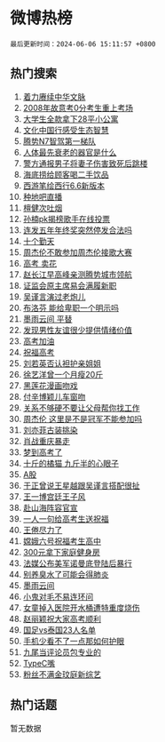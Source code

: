 # 微博热榜

`最后更新时间：2024-06-06 15:11:57 +0800`

## 热门搜索

1. [着力赓续中华文脉](https://m.weibo.cn/search?containerid=100103type%3D1%26t%3D10%26q%3D%23%E7%9D%80%E5%8A%9B%E8%B5%93%E7%BB%AD%E4%B8%AD%E5%8D%8E%E6%96%87%E8%84%89%23&stream_entry_id=51&isnewpage=1&extparam=seat%3D1%26stream_entry_id%3D51%26c_type%3D51%26pos%3D0%26cate%3D10103%26dgr%3D0%26q%3D%2523%25E7%259D%2580%25E5%258A%259B%25E8%25B5%2593%25E7%25BB%25AD%25E4%25B8%25AD%25E5%258D%258E%25E6%2596%2587%25E8%2584%2589%2523%26filter_type%3Drealtimehot%26display_time%3D1717657916%26pre_seqid%3D171765791636992280981)
1. [2008年故意考0分考生重上考场](https://m.weibo.cn/search?containerid=100103type%3D1%26t%3D10%26q%3D%232008%E5%B9%B4%E6%95%85%E6%84%8F%E8%80%830%E5%88%86%E8%80%83%E7%94%9F%E9%87%8D%E4%B8%8A%E8%80%83%E5%9C%BA%23&stream_entry_id=31&isnewpage=1&extparam=seat%3D1%26c_type%3D31%26pos%3D0%26cate%3D5001%26lcate%3D5001%26stream_entry_id%3D31%26band_rank%3D1%26flag%3D2%26q%3D%25232008%25E5%25B9%25B4%25E6%2595%2585%25E6%2584%258F%25E8%2580%25830%25E5%2588%2586%25E8%2580%2583%25E7%2594%259F%25E9%2587%258D%25E4%25B8%258A%25E8%2580%2583%25E5%259C%25BA%2523%26dgr%3D0%26realpos%3D1%26filter_type%3Drealtimehot%26display_time%3D1717657916%26pre_seqid%3D171765791636992280981)
1. [大学生全款拿下28平小公寓](https://m.weibo.cn/search?containerid=100103type%3D1%26t%3D10%26q%3D%23%E5%A4%A7%E5%AD%A6%E7%94%9F%E5%85%A8%E6%AC%BE%E6%8B%BF%E4%B8%8B28%E5%B9%B3%E5%B0%8F%E5%85%AC%E5%AF%93%23&stream_entry_id=31&isnewpage=1&extparam=seat%3D1%26c_type%3D31%26pos%3D1%26cate%3D5001%26lcate%3D5001%26stream_entry_id%3D31%26band_rank%3D2%26flag%3D2%26q%3D%2523%25E5%25A4%25A7%25E5%25AD%25A6%25E7%2594%259F%25E5%2585%25A8%25E6%25AC%25BE%25E6%258B%25BF%25E4%25B8%258B28%25E5%25B9%25B3%25E5%25B0%258F%25E5%2585%25AC%25E5%25AF%2593%2523%26dgr%3D0%26realpos%3D2%26filter_type%3Drealtimehot%26display_time%3D1717657916%26pre_seqid%3D171765791636992280981)
1. [文化中国行感受生态智慧](https://m.weibo.cn/search?containerid=100103type%3D1%26t%3D10%26q%3D%23%E6%96%87%E5%8C%96%E4%B8%AD%E5%9B%BD%E8%A1%8C%E6%84%9F%E5%8F%97%E7%94%9F%E6%80%81%E6%99%BA%E6%85%A7%23&stream_entry_id=31&isnewpage=1&extparam=seat%3D1%26c_type%3D31%26pos%3D2%26cate%3D5001%26lcate%3D5001%26stream_entry_id%3D31%26band_rank%3D3%26flag%3D0%26q%3D%2523%25E6%2596%2587%25E5%258C%2596%25E4%25B8%25AD%25E5%259B%25BD%25E8%25A1%258C%25E6%2584%259F%25E5%258F%2597%25E7%2594%259F%25E6%2580%2581%25E6%2599%25BA%25E6%2585%25A7%2523%26dgr%3D0%26realpos%3D3%26filter_type%3Drealtimehot%26display_time%3D1717657916%26pre_seqid%3D171765791636992280981)
1. [腾势N7智驾第一梯队](https://m.weibo.cn/search?containerid=100103type%3D1%26t%3D10%26q%3D%23%E8%85%BE%E5%8A%BFN7%E6%99%BA%E9%A9%BE%E7%AC%AC%E4%B8%80%E6%A2%AF%E9%98%9F%23&stream_entry_id=31&isnewpage=1&extparam=seat%3D1%26c_type%3D31%26pos%3D3%26cate%3D5001%26lcate%3D5001%26stream_entry_id%3D31%26filter_type%3Drealtimehot%26band_rank%3D4%26is_ad_pos%3D1%26q%3D%2523%25E8%2585%25BE%25E5%258A%25BFN7%25E6%2599%25BA%25E9%25A9%25BE%25E7%25AC%25AC%25E4%25B8%2580%25E6%25A2%25AF%25E9%2598%259F%2523%26dgr%3D0%26topic_ad%3D1%26adid%3D240770%26display_time%3D1717657916%26pre_seqid%3D171765791636992280981)
1. [人体最先衰老的器官是什么](https://m.weibo.cn/search?containerid=100103type%3D1%26t%3D10%26q%3D%23%E4%BA%BA%E4%BD%93%E6%9C%80%E5%85%88%E8%A1%B0%E8%80%81%E7%9A%84%E5%99%A8%E5%AE%98%E6%98%AF%E4%BB%80%E4%B9%88%23&stream_entry_id=31&isnewpage=1&extparam=seat%3D1%26c_type%3D31%26pos%3D4%26cate%3D5001%26lcate%3D5001%26stream_entry_id%3D31%26band_rank%3D4%26flag%3D1%26q%3D%2523%25E4%25BA%25BA%25E4%25BD%2593%25E6%259C%2580%25E5%2585%2588%25E8%25A1%25B0%25E8%2580%2581%25E7%259A%2584%25E5%2599%25A8%25E5%25AE%2598%25E6%2598%25AF%25E4%25BB%2580%25E4%25B9%2588%2523%26dgr%3D0%26realpos%3D4%26filter_type%3Drealtimehot%26display_time%3D1717657916%26pre_seqid%3D171765791636992280981)
1. [警方通报男子将妻子伤害致死后跳楼](https://m.weibo.cn/search?containerid=100103type%3D1%26t%3D10%26q%3D%23%E8%AD%A6%E6%96%B9%E9%80%9A%E6%8A%A5%E7%94%B7%E5%AD%90%E5%B0%86%E5%A6%BB%E5%AD%90%E4%BC%A4%E5%AE%B3%E8%87%B4%E6%AD%BB%E5%90%8E%E8%B7%B3%E6%A5%BC%23&stream_entry_id=31&isnewpage=1&extparam=seat%3D1%26c_type%3D31%26pos%3D5%26cate%3D5001%26lcate%3D5001%26stream_entry_id%3D31%26band_rank%3D5%26flag%3D1%26q%3D%2523%25E8%25AD%25A6%25E6%2596%25B9%25E9%2580%259A%25E6%258A%25A5%25E7%2594%25B7%25E5%25AD%2590%25E5%25B0%2586%25E5%25A6%25BB%25E5%25AD%2590%25E4%25BC%25A4%25E5%25AE%25B3%25E8%2587%25B4%25E6%25AD%25BB%25E5%2590%258E%25E8%25B7%25B3%25E6%25A5%25BC%2523%26dgr%3D0%26realpos%3D5%26filter_type%3Drealtimehot%26display_time%3D1717657916%26pre_seqid%3D171765791636992280981)
1. [海底捞给顾客喝二手饮品](https://m.weibo.cn/search?containerid=100103type%3D1%26t%3D10%26q%3D%23%E6%B5%B7%E5%BA%95%E6%8D%9E%E7%BB%99%E9%A1%BE%E5%AE%A2%E5%96%9D%E4%BA%8C%E6%89%8B%E9%A5%AE%E5%93%81%23&stream_entry_id=31&isnewpage=1&extparam=seat%3D1%26c_type%3D31%26pos%3D6%26cate%3D5001%26lcate%3D5001%26stream_entry_id%3D31%26band_rank%3D6%26flag%3D2%26q%3D%2523%25E6%25B5%25B7%25E5%25BA%2595%25E6%258D%259E%25E7%25BB%2599%25E9%25A1%25BE%25E5%25AE%25A2%25E5%2596%259D%25E4%25BA%258C%25E6%2589%258B%25E9%25A5%25AE%25E5%2593%2581%2523%26dgr%3D0%26realpos%3D6%26filter_type%3Drealtimehot%26display_time%3D1717657916%26pre_seqid%3D171765791636992280981)
1. [西游笔绘西行6.6新版本](https://m.weibo.cn/search?containerid=100103type%3D1%26t%3D10%26q%3D%23%E8%A5%BF%E6%B8%B8%E7%AC%94%E7%BB%98%E8%A5%BF%E8%A1%8C6.6%E6%96%B0%E7%89%88%E6%9C%AC%23&stream_entry_id=31&isnewpage=1&extparam=seat%3D1%26c_type%3D31%26pos%3D7%26cate%3D5001%26lcate%3D5001%26stream_entry_id%3D31%26filter_type%3Drealtimehot%26band_rank%3D7%26is_ad_pos%3D1%26q%3D%2523%25E8%25A5%25BF%25E6%25B8%25B8%25E7%25AC%2594%25E7%25BB%2598%25E8%25A5%25BF%25E8%25A1%258C6.6%25E6%2596%25B0%25E7%2589%2588%25E6%259C%25AC%2523%26dgr%3D0%26topic_ad%3D1%26adid%3D240483%26display_time%3D1717657916%26pre_seqid%3D171765791636992280981)
1. [种地吧直播](https://m.weibo.cn/search?containerid=100103type%3D1%26t%3D10%26q%3D%E7%A7%8D%E5%9C%B0%E5%90%A7%E7%9B%B4%E6%92%AD&stream_entry_id=31&isnewpage=1&extparam=seat%3D1%26c_type%3D31%26pos%3D8%26cate%3D5001%26lcate%3D5001%26stream_entry_id%3D31%26band_rank%3D7%26flag%3D1%26q%3D%25E7%25A7%258D%25E5%259C%25B0%25E5%2590%25A7%25E7%259B%25B4%25E6%2592%25AD%26dgr%3D0%26realpos%3D7%26filter_type%3Drealtimehot%26display_time%3D1717657916%26pre_seqid%3D171765791636992280981)
1. [檀健次吐烟](https://m.weibo.cn/search?containerid=100103type%3D1%26t%3D10%26q%3D%23%E6%AA%80%E5%81%A5%E6%AC%A1%E5%90%90%E7%83%9F%23&stream_entry_id=31&isnewpage=1&extparam=seat%3D1%26c_type%3D31%26pos%3D9%26cate%3D5001%26lcate%3D5001%26stream_entry_id%3D31%26band_rank%3D8%26flag%3D2%26q%3D%2523%25E6%25AA%2580%25E5%2581%25A5%25E6%25AC%25A1%25E5%2590%2590%25E7%2583%259F%2523%26dgr%3D0%26realpos%3D8%26filter_type%3Drealtimehot%26display_time%3D1717657916%26pre_seqid%3D171765791636992280981)
1. [孙楠pk揭榜歌手在线投票](https://m.weibo.cn/search?containerid=100103type%3D1%26t%3D10%26q%3D%E5%AD%99%E6%A5%A0pk%E6%8F%AD%E6%A6%9C%E6%AD%8C%E6%89%8B%E5%9C%A8%E7%BA%BF%E6%8A%95%E7%A5%A8&stream_entry_id=31&isnewpage=1&extparam=seat%3D1%26c_type%3D31%26pos%3D10%26cate%3D5001%26lcate%3D5001%26stream_entry_id%3D31%26band_rank%3D9%26flag%3D1%26q%3D%25E5%25AD%2599%25E6%25A5%25A0pk%25E6%258F%25AD%25E6%25A6%259C%25E6%25AD%258C%25E6%2589%258B%25E5%259C%25A8%25E7%25BA%25BF%25E6%258A%2595%25E7%25A5%25A8%26dgr%3D0%26realpos%3D9%26filter_type%3Drealtimehot%26display_time%3D1717657916%26pre_seqid%3D171765791636992280981)
1. [连发五年年终奖突然停发合法吗](https://m.weibo.cn/search?containerid=100103type%3D1%26t%3D10%26q%3D%23%E8%BF%9E%E5%8F%91%E4%BA%94%E5%B9%B4%E5%B9%B4%E7%BB%88%E5%A5%96%E7%AA%81%E7%84%B6%E5%81%9C%E5%8F%91%E5%90%88%E6%B3%95%E5%90%97%23&stream_entry_id=31&isnewpage=1&extparam=seat%3D1%26c_type%3D31%26pos%3D11%26cate%3D5001%26lcate%3D5001%26stream_entry_id%3D31%26band_rank%3D10%26flag%3D1%26q%3D%2523%25E8%25BF%259E%25E5%258F%2591%25E4%25BA%2594%25E5%25B9%25B4%25E5%25B9%25B4%25E7%25BB%2588%25E5%25A5%2596%25E7%25AA%2581%25E7%2584%25B6%25E5%2581%259C%25E5%258F%2591%25E5%2590%2588%25E6%25B3%2595%25E5%2590%2597%2523%26dgr%3D0%26realpos%3D10%26filter_type%3Drealtimehot%26display_time%3D1717657916%26pre_seqid%3D171765791636992280981)
1. [十个勤天](https://m.weibo.cn/search?containerid=100103type%3D1%26t%3D10%26q%3D%E5%8D%81%E4%B8%AA%E5%8B%A4%E5%A4%A9&stream_entry_id=31&isnewpage=1&extparam=seat%3D1%26c_type%3D31%26pos%3D12%26cate%3D5001%26lcate%3D5001%26stream_entry_id%3D31%26band_rank%3D11%26flag%3D0%26q%3D%25E5%258D%2581%25E4%25B8%25AA%25E5%258B%25A4%25E5%25A4%25A9%26dgr%3D0%26realpos%3D11%26filter_type%3Drealtimehot%26display_time%3D1717657916%26pre_seqid%3D171765791636992280981)
1. [周杰伦不敢参加周杰伦接歌大赛](https://m.weibo.cn/search?containerid=100103type%3D1%26t%3D10%26q%3D%23%E5%91%A8%E6%9D%B0%E4%BC%A6%E4%B8%8D%E6%95%A2%E5%8F%82%E5%8A%A0%E5%91%A8%E6%9D%B0%E4%BC%A6%E6%8E%A5%E6%AD%8C%E5%A4%A7%E8%B5%9B%23&stream_entry_id=31&isnewpage=1&extparam=seat%3D1%26c_type%3D31%26pos%3D13%26cate%3D5001%26lcate%3D5001%26stream_entry_id%3D31%26band_rank%3D12%26flag%3D1%26q%3D%2523%25E5%2591%25A8%25E6%259D%25B0%25E4%25BC%25A6%25E4%25B8%258D%25E6%2595%25A2%25E5%258F%2582%25E5%258A%25A0%25E5%2591%25A8%25E6%259D%25B0%25E4%25BC%25A6%25E6%258E%25A5%25E6%25AD%258C%25E5%25A4%25A7%25E8%25B5%259B%2523%26dgr%3D0%26realpos%3D12%26filter_type%3Drealtimehot%26display_time%3D1717657916%26pre_seqid%3D171765791636992280981)
1. [高考 卖花](https://m.weibo.cn/search?containerid=100103type%3D1%26t%3D10%26q%3D%E9%AB%98%E8%80%83+%E5%8D%96%E8%8A%B1&stream_entry_id=31&isnewpage=1&extparam=seat%3D1%26c_type%3D31%26pos%3D14%26cate%3D5001%26lcate%3D5001%26stream_entry_id%3D31%26band_rank%3D13%26flag%3D0%26q%3D%25E9%25AB%2598%25E8%2580%2583%2520%25E5%258D%2596%25E8%258A%25B1%26dgr%3D0%26realpos%3D13%26filter_type%3Drealtimehot%26display_time%3D1717657916%26pre_seqid%3D171765791636992280981)
1. [赵长江早高峰亲测腾势城市领航](https://m.weibo.cn/search?containerid=100103type%3D1%26t%3D10%26q%3D%23%E8%B5%B5%E9%95%BF%E6%B1%9F%E6%97%A9%E9%AB%98%E5%B3%B0%E4%BA%B2%E6%B5%8B%E8%85%BE%E5%8A%BF%E5%9F%8E%E5%B8%82%E9%A2%86%E8%88%AA%23&stream_entry_id=31&isnewpage=1&extparam=seat%3D1%26c_type%3D31%26pos%3D15%26cate%3D5001%26lcate%3D5001%26stream_entry_id%3D31%26adid%3D240680%26realpos%3D14%26flag%3D0%26q%3D%2523%25E8%25B5%25B5%25E9%2595%25BF%25E6%25B1%259F%25E6%2597%25A9%25E9%25AB%2598%25E5%25B3%25B0%25E4%25BA%25B2%25E6%25B5%258B%25E8%2585%25BE%25E5%258A%25BF%25E5%259F%258E%25E5%25B8%2582%25E9%25A2%2586%25E8%2588%25AA%2523%26dgr%3D0%26band_rank%3D14%26filter_type%3Drealtimehot%26display_time%3D1717657916%26pre_seqid%3D171765791636992280981)
1. [证监会原主席易会满履新职](https://m.weibo.cn/search?containerid=100103type%3D1%26t%3D10%26q%3D%E8%AF%81%E7%9B%91%E4%BC%9A%E5%8E%9F%E4%B8%BB%E5%B8%AD%E6%98%93%E4%BC%9A%E6%BB%A1%E5%B1%A5%E6%96%B0%E8%81%8C&stream_entry_id=31&isnewpage=1&extparam=seat%3D1%26c_type%3D31%26pos%3D16%26cate%3D5001%26lcate%3D5001%26stream_entry_id%3D31%26band_rank%3D15%26flag%3D1%26q%3D%25E8%25AF%2581%25E7%259B%2591%25E4%25BC%259A%25E5%258E%259F%25E4%25B8%25BB%25E5%25B8%25AD%25E6%2598%2593%25E4%25BC%259A%25E6%25BB%25A1%25E5%25B1%25A5%25E6%2596%25B0%25E8%2581%258C%26dgr%3D0%26realpos%3D15%26filter_type%3Drealtimehot%26display_time%3D1717657916%26pre_seqid%3D171765791636992280981)
1. [吴谨言演过老炮儿](https://m.weibo.cn/search?containerid=100103type%3D1%26t%3D10%26q%3D%23%E5%90%B4%E8%B0%A8%E8%A8%80%E6%BC%94%E8%BF%87%E8%80%81%E7%82%AE%E5%84%BF%23&stream_entry_id=31&isnewpage=1&extparam=seat%3D1%26c_type%3D31%26pos%3D17%26cate%3D5001%26lcate%3D5001%26stream_entry_id%3D31%26band_rank%3D16%26flag%3D1%26q%3D%2523%25E5%2590%25B4%25E8%25B0%25A8%25E8%25A8%2580%25E6%25BC%2594%25E8%25BF%2587%25E8%2580%2581%25E7%2582%25AE%25E5%2584%25BF%2523%26dgr%3D0%26realpos%3D16%26filter_type%3Drealtimehot%26display_time%3D1717657916%26pre_seqid%3D171765791636992280981)
1. [布洛芬 能给卑职一个明示吗](https://m.weibo.cn/search?containerid=100103type%3D1%26t%3D10%26q%3D%E5%B8%83%E6%B4%9B%E8%8A%AC+%E8%83%BD%E7%BB%99%E5%8D%91%E8%81%8C%E4%B8%80%E4%B8%AA%E6%98%8E%E7%A4%BA%E5%90%97&stream_entry_id=31&isnewpage=1&extparam=seat%3D1%26c_type%3D31%26pos%3D18%26cate%3D5001%26lcate%3D5001%26stream_entry_id%3D31%26band_rank%3D17%26flag%3D2%26q%3D%25E5%25B8%2583%25E6%25B4%259B%25E8%258A%25AC%2520%25E8%2583%25BD%25E7%25BB%2599%25E5%258D%2591%25E8%2581%258C%25E4%25B8%2580%25E4%25B8%25AA%25E6%2598%258E%25E7%25A4%25BA%25E5%2590%2597%26dgr%3D0%26realpos%3D17%26filter_type%3Drealtimehot%26display_time%3D1717657916%26pre_seqid%3D171765791636992280981)
1. [墨雨云间 平替](https://m.weibo.cn/search?containerid=100103type%3D1%26t%3D10%26q%3D%E5%A2%A8%E9%9B%A8%E4%BA%91%E9%97%B4+%E5%B9%B3%E6%9B%BF&stream_entry_id=31&isnewpage=1&extparam=seat%3D1%26c_type%3D31%26pos%3D19%26cate%3D5001%26lcate%3D5001%26stream_entry_id%3D31%26band_rank%3D18%26flag%3D0%26q%3D%25E5%25A2%25A8%25E9%259B%25A8%25E4%25BA%2591%25E9%2597%25B4%2520%25E5%25B9%25B3%25E6%259B%25BF%26dgr%3D0%26realpos%3D18%26filter_type%3Drealtimehot%26display_time%3D1717657916%26pre_seqid%3D171765791636992280981)
1. [发现男性友谊很少提供情绪价值](https://m.weibo.cn/search?containerid=100103type%3D1%26t%3D10%26q%3D%23%E5%8F%91%E7%8E%B0%E7%94%B7%E6%80%A7%E5%8F%8B%E8%B0%8A%E5%BE%88%E5%B0%91%E6%8F%90%E4%BE%9B%E6%83%85%E7%BB%AA%E4%BB%B7%E5%80%BC%23&stream_entry_id=31&isnewpage=1&extparam=seat%3D1%26c_type%3D31%26pos%3D20%26cate%3D5001%26lcate%3D5001%26stream_entry_id%3D31%26band_rank%3D19%26flag%3D0%26q%3D%2523%25E5%258F%2591%25E7%258E%25B0%25E7%2594%25B7%25E6%2580%25A7%25E5%258F%258B%25E8%25B0%258A%25E5%25BE%2588%25E5%25B0%2591%25E6%258F%2590%25E4%25BE%259B%25E6%2583%2585%25E7%25BB%25AA%25E4%25BB%25B7%25E5%2580%25BC%2523%26dgr%3D0%26realpos%3D19%26filter_type%3Drealtimehot%26display_time%3D1717657916%26pre_seqid%3D171765791636992280981)
1. [高考加油](https://m.weibo.cn/search?containerid=100103type%3D1%26t%3D10%26q%3D%E9%AB%98%E8%80%83%E5%8A%A0%E6%B2%B9&stream_entry_id=31&isnewpage=1&extparam=seat%3D1%26c_type%3D31%26pos%3D21%26cate%3D5001%26lcate%3D5001%26stream_entry_id%3D31%26band_rank%3D20%26flag%3D0%26q%3D%25E9%25AB%2598%25E8%2580%2583%25E5%258A%25A0%25E6%25B2%25B9%26dgr%3D0%26realpos%3D20%26filter_type%3Drealtimehot%26display_time%3D1717657916%26pre_seqid%3D171765791636992280981)
1. [祝福高考](https://m.weibo.cn/search?containerid=100103type%3D1%26t%3D10%26q%3D%23%E7%A5%9D%E7%A6%8F%E9%AB%98%E8%80%83%23&stream_entry_id=31&isnewpage=1&extparam=seat%3D1%26c_type%3D31%26pos%3D22%26cate%3D5001%26lcate%3D5001%26stream_entry_id%3D31%26band_rank%3D21%26flag%3D0%26q%3D%2523%25E7%25A5%259D%25E7%25A6%258F%25E9%25AB%2598%25E8%2580%2583%2523%26dgr%3D0%26realpos%3D21%26filter_type%3Drealtimehot%26display_time%3D1717657916%26pre_seqid%3D171765791636992280981)
1. [刘若英否认袒护亲姐姐](https://m.weibo.cn/search?containerid=100103type%3D1%26t%3D10%26q%3D%23%E5%88%98%E8%8B%A5%E8%8B%B1%E5%90%A6%E8%AE%A4%E8%A2%92%E6%8A%A4%E4%BA%B2%E5%A7%90%E5%A7%90%23&stream_entry_id=31&isnewpage=1&extparam=seat%3D1%26c_type%3D31%26pos%3D23%26cate%3D5001%26lcate%3D5001%26stream_entry_id%3D31%26band_rank%3D22%26flag%3D1%26q%3D%2523%25E5%2588%2598%25E8%258B%25A5%25E8%258B%25B1%25E5%2590%25A6%25E8%25AE%25A4%25E8%25A2%2592%25E6%258A%25A4%25E4%25BA%25B2%25E5%25A7%2590%25E5%25A7%2590%2523%26dgr%3D0%26realpos%3D22%26filter_type%3Drealtimehot%26display_time%3D1717657916%26pre_seqid%3D171765791636992280981)
1. [徐艺洋曾一个月瘦20斤](https://m.weibo.cn/search?containerid=100103type%3D1%26t%3D10%26q%3D%23%E5%BE%90%E8%89%BA%E6%B4%8B%E6%9B%BE%E4%B8%80%E4%B8%AA%E6%9C%88%E7%98%A620%E6%96%A4%23&stream_entry_id=31&isnewpage=1&extparam=seat%3D1%26c_type%3D31%26pos%3D24%26cate%3D5001%26lcate%3D5001%26stream_entry_id%3D31%26band_rank%3D23%26flag%3D0%26q%3D%2523%25E5%25BE%2590%25E8%2589%25BA%25E6%25B4%258B%25E6%259B%25BE%25E4%25B8%2580%25E4%25B8%25AA%25E6%259C%2588%25E7%2598%25A620%25E6%2596%25A4%2523%26dgr%3D0%26realpos%3D23%26filter_type%3Drealtimehot%26display_time%3D1717657916%26pre_seqid%3D171765791636992280981)
1. [黑莲花漫画吻戏](https://m.weibo.cn/search?containerid=100103type%3D1%26t%3D10%26q%3D%23%E9%BB%91%E8%8E%B2%E8%8A%B1%E6%BC%AB%E7%94%BB%E5%90%BB%E6%88%8F%23&stream_entry_id=31&isnewpage=1&extparam=seat%3D1%26c_type%3D31%26pos%3D25%26cate%3D5001%26lcate%3D5001%26stream_entry_id%3D31%26band_rank%3D24%26flag%3D1%26q%3D%2523%25E9%25BB%2591%25E8%258E%25B2%25E8%258A%25B1%25E6%25BC%25AB%25E7%2594%25BB%25E5%2590%25BB%25E6%2588%258F%2523%26dgr%3D0%26realpos%3D24%26filter_type%3Drealtimehot%26display_time%3D1717657916%26pre_seqid%3D171765791636992280981)
1. [付辛博颖儿车窗吻](https://m.weibo.cn/search?containerid=100103type%3D1%26t%3D10%26q%3D%23%E4%BB%98%E8%BE%9B%E5%8D%9A%E9%A2%96%E5%84%BF%E8%BD%A6%E7%AA%97%E5%90%BB%23&stream_entry_id=31&isnewpage=1&extparam=seat%3D1%26c_type%3D31%26pos%3D26%26cate%3D5001%26lcate%3D5001%26stream_entry_id%3D31%26band_rank%3D25%26flag%3D1%26q%3D%2523%25E4%25BB%2598%25E8%25BE%259B%25E5%258D%259A%25E9%25A2%2596%25E5%2584%25BF%25E8%25BD%25A6%25E7%25AA%2597%25E5%2590%25BB%2523%26dgr%3D0%26realpos%3D25%26filter_type%3Drealtimehot%26display_time%3D1717657916%26pre_seqid%3D171765791636992280981)
1. [关系不够硬不要让父母帮你找工作](https://m.weibo.cn/search?containerid=100103type%3D1%26t%3D10%26q%3D%23%E5%85%B3%E7%B3%BB%E4%B8%8D%E5%A4%9F%E7%A1%AC%E4%B8%8D%E8%A6%81%E8%AE%A9%E7%88%B6%E6%AF%8D%E5%B8%AE%E4%BD%A0%E6%89%BE%E5%B7%A5%E4%BD%9C%23&stream_entry_id=31&isnewpage=1&extparam=seat%3D1%26c_type%3D31%26pos%3D27%26cate%3D5001%26lcate%3D5001%26stream_entry_id%3D31%26band_rank%3D26%26flag%3D1%26q%3D%2523%25E5%2585%25B3%25E7%25B3%25BB%25E4%25B8%258D%25E5%25A4%259F%25E7%25A1%25AC%25E4%25B8%258D%25E8%25A6%2581%25E8%25AE%25A9%25E7%2588%25B6%25E6%25AF%258D%25E5%25B8%25AE%25E4%25BD%25A0%25E6%2589%25BE%25E5%25B7%25A5%25E4%25BD%259C%2523%26dgr%3D0%26realpos%3D26%26filter_type%3Drealtimehot%26display_time%3D1717657916%26pre_seqid%3D171765791636992280981)
1. [周杰伦 这里是不是冠军不能参加吗](https://m.weibo.cn/search?containerid=100103type%3D1%26t%3D10%26q%3D%E5%91%A8%E6%9D%B0%E4%BC%A6+%E8%BF%99%E9%87%8C%E6%98%AF%E4%B8%8D%E6%98%AF%E5%86%A0%E5%86%9B%E4%B8%8D%E8%83%BD%E5%8F%82%E5%8A%A0%E5%90%97&stream_entry_id=31&isnewpage=1&extparam=seat%3D1%26c_type%3D31%26pos%3D28%26cate%3D5001%26lcate%3D5001%26stream_entry_id%3D31%26band_rank%3D27%26flag%3D0%26q%3D%25E5%2591%25A8%25E6%259D%25B0%25E4%25BC%25A6%2520%25E8%25BF%2599%25E9%2587%258C%25E6%2598%25AF%25E4%25B8%258D%25E6%2598%25AF%25E5%2586%25A0%25E5%2586%259B%25E4%25B8%258D%25E8%2583%25BD%25E5%258F%2582%25E5%258A%25A0%25E5%2590%2597%26dgr%3D0%26realpos%3D27%26filter_type%3Drealtimehot%26display_time%3D1717657916%26pre_seqid%3D171765791636992280981)
1. [刘亦菲古装挑染](https://m.weibo.cn/search?containerid=100103type%3D1%26t%3D10%26q%3D%23%E5%88%98%E4%BA%A6%E8%8F%B2%E5%8F%A4%E8%A3%85%E6%8C%91%E6%9F%93%23&stream_entry_id=31&isnewpage=1&extparam=seat%3D1%26c_type%3D31%26pos%3D29%26cate%3D5001%26lcate%3D5001%26stream_entry_id%3D31%26band_rank%3D28%26flag%3D1%26q%3D%2523%25E5%2588%2598%25E4%25BA%25A6%25E8%258F%25B2%25E5%258F%25A4%25E8%25A3%2585%25E6%258C%2591%25E6%259F%2593%2523%26dgr%3D0%26realpos%3D28%26filter_type%3Drealtimehot%26display_time%3D1717657916%26pre_seqid%3D171765791636992280981)
1. [肖战重庆暴走](https://m.weibo.cn/search?containerid=100103type%3D1%26t%3D10%26q%3D%23%E8%82%96%E6%88%98%E9%87%8D%E5%BA%86%E6%9A%B4%E8%B5%B0%23&stream_entry_id=31&isnewpage=1&extparam=seat%3D1%26c_type%3D31%26pos%3D30%26cate%3D5001%26lcate%3D5001%26stream_entry_id%3D31%26band_rank%3D29%26flag%3D0%26q%3D%2523%25E8%2582%2596%25E6%2588%2598%25E9%2587%258D%25E5%25BA%2586%25E6%259A%25B4%25E8%25B5%25B0%2523%26dgr%3D0%26realpos%3D29%26filter_type%3Drealtimehot%26display_time%3D1717657916%26pre_seqid%3D171765791636992280981)
1. [梦到高考了](https://m.weibo.cn/search?containerid=100103type%3D1%26t%3D10%26q%3D%E6%A2%A6%E5%88%B0%E9%AB%98%E8%80%83%E4%BA%86&stream_entry_id=31&isnewpage=1&extparam=seat%3D1%26c_type%3D31%26pos%3D31%26cate%3D5001%26lcate%3D5001%26stream_entry_id%3D31%26band_rank%3D30%26flag%3D1%26q%3D%25E6%25A2%25A6%25E5%2588%25B0%25E9%25AB%2598%25E8%2580%2583%25E4%25BA%2586%26dgr%3D0%26realpos%3D30%26filter_type%3Drealtimehot%26display_time%3D1717657916%26pre_seqid%3D171765791636992280981)
1. [十斤的橘猫 九斤半的心眼子](https://m.weibo.cn/search?containerid=100103type%3D1%26t%3D10%26q%3D%E5%8D%81%E6%96%A4%E7%9A%84%E6%A9%98%E7%8C%AB+%E4%B9%9D%E6%96%A4%E5%8D%8A%E7%9A%84%E5%BF%83%E7%9C%BC%E5%AD%90&stream_entry_id=31&isnewpage=1&extparam=seat%3D1%26c_type%3D31%26pos%3D32%26cate%3D5001%26lcate%3D5001%26stream_entry_id%3D31%26band_rank%3D31%26flag%3D0%26q%3D%25E5%258D%2581%25E6%2596%25A4%25E7%259A%2584%25E6%25A9%2598%25E7%258C%25AB%2520%25E4%25B9%259D%25E6%2596%25A4%25E5%258D%258A%25E7%259A%2584%25E5%25BF%2583%25E7%259C%25BC%25E5%25AD%2590%26dgr%3D0%26realpos%3D31%26filter_type%3Drealtimehot%26display_time%3D1717657916%26pre_seqid%3D171765791636992280981)
1. [A股](https://m.weibo.cn/search?containerid=100103type%3D1%26t%3D10%26q%3DA%E8%82%A1&stream_entry_id=31&isnewpage=1&extparam=seat%3D1%26c_type%3D31%26pos%3D33%26cate%3D5001%26lcate%3D5001%26stream_entry_id%3D31%26band_rank%3D32%26flag%3D0%26q%3DA%25E8%2582%25A1%26dgr%3D0%26realpos%3D32%26filter_type%3Drealtimehot%26display_time%3D1717657916%26pre_seqid%3D171765791636992280981)
1. [于正曾说王星越跟吴谨言搭配很扯](https://m.weibo.cn/search?containerid=100103type%3D1%26t%3D10%26q%3D%23%E4%BA%8E%E6%AD%A3%E6%9B%BE%E8%AF%B4%E7%8E%8B%E6%98%9F%E8%B6%8A%E8%B7%9F%E5%90%B4%E8%B0%A8%E8%A8%80%E6%90%AD%E9%85%8D%E5%BE%88%E6%89%AF%23&stream_entry_id=31&isnewpage=1&extparam=seat%3D1%26c_type%3D31%26pos%3D34%26cate%3D5001%26lcate%3D5001%26stream_entry_id%3D31%26band_rank%3D33%26flag%3D1%26q%3D%2523%25E4%25BA%258E%25E6%25AD%25A3%25E6%259B%25BE%25E8%25AF%25B4%25E7%258E%258B%25E6%2598%259F%25E8%25B6%258A%25E8%25B7%259F%25E5%2590%25B4%25E8%25B0%25A8%25E8%25A8%2580%25E6%2590%25AD%25E9%2585%258D%25E5%25BE%2588%25E6%2589%25AF%2523%26dgr%3D0%26realpos%3D33%26filter_type%3Drealtimehot%26display_time%3D1717657916%26pre_seqid%3D171765791636992280981)
1. [王一博宫廷王子风](https://m.weibo.cn/search?containerid=100103type%3D1%26t%3D10%26q%3D%23%E7%8E%8B%E4%B8%80%E5%8D%9A%E5%AE%AB%E5%BB%B7%E7%8E%8B%E5%AD%90%E9%A3%8E%23&stream_entry_id=31&isnewpage=1&extparam=seat%3D1%26c_type%3D31%26pos%3D35%26cate%3D5001%26lcate%3D5001%26stream_entry_id%3D31%26band_rank%3D34%26flag%3D0%26q%3D%2523%25E7%258E%258B%25E4%25B8%2580%25E5%258D%259A%25E5%25AE%25AB%25E5%25BB%25B7%25E7%258E%258B%25E5%25AD%2590%25E9%25A3%258E%2523%26dgr%3D0%26realpos%3D34%26filter_type%3Drealtimehot%26display_time%3D1717657916%26pre_seqid%3D171765791636992280981)
1. [赴山海阵容官宣](https://m.weibo.cn/search?containerid=100103type%3D1%26t%3D10%26q%3D%23%E8%B5%B4%E5%B1%B1%E6%B5%B7%E9%98%B5%E5%AE%B9%E5%AE%98%E5%AE%A3%23&stream_entry_id=31&isnewpage=1&extparam=seat%3D1%26c_type%3D31%26pos%3D36%26cate%3D5001%26lcate%3D5001%26stream_entry_id%3D31%26band_rank%3D35%26flag%3D1%26q%3D%2523%25E8%25B5%25B4%25E5%25B1%25B1%25E6%25B5%25B7%25E9%2598%25B5%25E5%25AE%25B9%25E5%25AE%2598%25E5%25AE%25A3%2523%26dgr%3D0%26realpos%3D35%26filter_type%3Drealtimehot%26display_time%3D1717657916%26pre_seqid%3D171765791636992280981)
1. [一人一句给高考生送祝福](https://m.weibo.cn/search?containerid=100103type%3D1%26t%3D10%26q%3D%23%E4%B8%80%E4%BA%BA%E4%B8%80%E5%8F%A5%E7%BB%99%E9%AB%98%E8%80%83%E7%94%9F%E9%80%81%E7%A5%9D%E7%A6%8F%23&stream_entry_id=31&isnewpage=1&extparam=seat%3D1%26c_type%3D31%26pos%3D37%26cate%3D5001%26lcate%3D5001%26stream_entry_id%3D31%26band_rank%3D36%26flag%3D0%26q%3D%2523%25E4%25B8%2580%25E4%25BA%25BA%25E4%25B8%2580%25E5%258F%25A5%25E7%25BB%2599%25E9%25AB%2598%25E8%2580%2583%25E7%2594%259F%25E9%2580%2581%25E7%25A5%259D%25E7%25A6%258F%2523%26dgr%3D0%26realpos%3D36%26filter_type%3Drealtimehot%26display_time%3D1717657916%26pre_seqid%3D171765791636992280981)
1. [王倦尽力了](https://m.weibo.cn/search?containerid=100103type%3D1%26t%3D10%26q%3D%23%E7%8E%8B%E5%80%A6%E5%B0%BD%E5%8A%9B%E4%BA%86%23&stream_entry_id=31&isnewpage=1&extparam=seat%3D1%26c_type%3D31%26pos%3D38%26cate%3D5001%26lcate%3D5001%26stream_entry_id%3D31%26band_rank%3D37%26flag%3D0%26q%3D%2523%25E7%258E%258B%25E5%2580%25A6%25E5%25B0%25BD%25E5%258A%259B%25E4%25BA%2586%2523%26dgr%3D0%26realpos%3D37%26filter_type%3Drealtimehot%26display_time%3D1717657916%26pre_seqid%3D171765791636992280981)
1. [嫦娥六号祝福考生高中](https://m.weibo.cn/search?containerid=100103type%3D1%26t%3D10%26q%3D%23%E5%AB%A6%E5%A8%A5%E5%85%AD%E5%8F%B7%E7%A5%9D%E7%A6%8F%E8%80%83%E7%94%9F%E9%AB%98%E4%B8%AD%23&stream_entry_id=31&isnewpage=1&extparam=seat%3D1%26c_type%3D31%26pos%3D39%26cate%3D5001%26lcate%3D5001%26stream_entry_id%3D31%26band_rank%3D38%26flag%3D1%26q%3D%2523%25E5%25AB%25A6%25E5%25A8%25A5%25E5%2585%25AD%25E5%258F%25B7%25E7%25A5%259D%25E7%25A6%258F%25E8%2580%2583%25E7%2594%259F%25E9%25AB%2598%25E4%25B8%25AD%2523%26dgr%3D0%26realpos%3D38%26filter_type%3Drealtimehot%26display_time%3D1717657916%26pre_seqid%3D171765791636992280981)
1. [300元拿下家庭健身房](https://m.weibo.cn/search?containerid=100103type%3D1%26t%3D10%26q%3D300%E5%85%83%E6%8B%BF%E4%B8%8B%E5%AE%B6%E5%BA%AD%E5%81%A5%E8%BA%AB%E6%88%BF&stream_entry_id=31&isnewpage=1&extparam=seat%3D1%26c_type%3D31%26pos%3D40%26cate%3D5001%26lcate%3D5001%26stream_entry_id%3D31%26adid%3D240848%26realpos%3D39%26flag%3D0%26q%3D300%25E5%2585%2583%25E6%258B%25BF%25E4%25B8%258B%25E5%25AE%25B6%25E5%25BA%25AD%25E5%2581%25A5%25E8%25BA%25AB%25E6%2588%25BF%26dgr%3D0%26band_rank%3D39%26filter_type%3Drealtimehot%26display_time%3D1717657916%26pre_seqid%3D171765791636992280981)
1. [法媒公布美军诺曼底登陆后暴行](https://m.weibo.cn/search?containerid=100103type%3D1%26t%3D10%26q%3D%23%E6%B3%95%E5%AA%92%E5%85%AC%E5%B8%83%E7%BE%8E%E5%86%9B%E8%AF%BA%E6%9B%BC%E5%BA%95%E7%99%BB%E9%99%86%E5%90%8E%E6%9A%B4%E8%A1%8C%23&stream_entry_id=31&isnewpage=1&extparam=seat%3D1%26c_type%3D31%26pos%3D41%26cate%3D5001%26lcate%3D5001%26stream_entry_id%3D31%26band_rank%3D40%26flag%3D1%26q%3D%2523%25E6%25B3%2595%25E5%25AA%2592%25E5%2585%25AC%25E5%25B8%2583%25E7%25BE%258E%25E5%2586%259B%25E8%25AF%25BA%25E6%259B%25BC%25E5%25BA%2595%25E7%2599%25BB%25E9%2599%2586%25E5%2590%258E%25E6%259A%25B4%25E8%25A1%258C%2523%26dgr%3D0%26realpos%3D40%26filter_type%3Drealtimehot%26display_time%3D1717657916%26pre_seqid%3D171765791636992280981)
1. [别养臭水了可能会得肺炎](https://m.weibo.cn/search?containerid=100103type%3D1%26t%3D10%26q%3D%23%E5%88%AB%E5%85%BB%E8%87%AD%E6%B0%B4%E4%BA%86%E5%8F%AF%E8%83%BD%E4%BC%9A%E5%BE%97%E8%82%BA%E7%82%8E%23&stream_entry_id=31&isnewpage=1&extparam=seat%3D1%26c_type%3D31%26pos%3D42%26cate%3D5001%26lcate%3D5001%26stream_entry_id%3D31%26band_rank%3D41%26flag%3D0%26q%3D%2523%25E5%2588%25AB%25E5%2585%25BB%25E8%2587%25AD%25E6%25B0%25B4%25E4%25BA%2586%25E5%258F%25AF%25E8%2583%25BD%25E4%25BC%259A%25E5%25BE%2597%25E8%2582%25BA%25E7%2582%258E%2523%26dgr%3D0%26realpos%3D41%26filter_type%3Drealtimehot%26display_time%3D1717657916%26pre_seqid%3D171765791636992280981)
1. [墨雨云间](https://m.weibo.cn/search?containerid=100103type%3D1%26t%3D10%26q%3D%E5%A2%A8%E9%9B%A8%E4%BA%91%E9%97%B4&stream_entry_id=31&isnewpage=1&extparam=seat%3D1%26c_type%3D31%26pos%3D43%26cate%3D5001%26lcate%3D5001%26stream_entry_id%3D31%26band_rank%3D42%26flag%3D0%26q%3D%25E5%25A2%25A8%25E9%259B%25A8%25E4%25BA%2591%25E9%2597%25B4%26dgr%3D0%26realpos%3D42%26filter_type%3Drealtimehot%26display_time%3D1717657916%26pre_seqid%3D171765791636992280981)
1. [小鬼对毛不易连环问](https://m.weibo.cn/search?containerid=100103type%3D1%26t%3D10%26q%3D%23%E5%B0%8F%E9%AC%BC%E5%AF%B9%E6%AF%9B%E4%B8%8D%E6%98%93%E8%BF%9E%E7%8E%AF%E9%97%AE%23&stream_entry_id=31&isnewpage=1&extparam=seat%3D1%26c_type%3D31%26pos%3D44%26cate%3D5001%26lcate%3D5001%26stream_entry_id%3D31%26adid%3D240552%26realpos%3D43%26flag%3D0%26q%3D%2523%25E5%25B0%258F%25E9%25AC%25BC%25E5%25AF%25B9%25E6%25AF%259B%25E4%25B8%258D%25E6%2598%2593%25E8%25BF%259E%25E7%258E%25AF%25E9%2597%25AE%2523%26dgr%3D0%26band_rank%3D43%26filter_type%3Drealtimehot%26display_time%3D1717657916%26pre_seqid%3D171765791636992280981)
1. [女童掉入医院开水桶遭特重度烧伤](https://m.weibo.cn/search?containerid=100103type%3D1%26t%3D10%26q%3D%23%E5%A5%B3%E7%AB%A5%E6%8E%89%E5%85%A5%E5%8C%BB%E9%99%A2%E5%BC%80%E6%B0%B4%E6%A1%B6%E9%81%AD%E7%89%B9%E9%87%8D%E5%BA%A6%E7%83%A7%E4%BC%A4%23&stream_entry_id=31&isnewpage=1&extparam=seat%3D1%26c_type%3D31%26pos%3D45%26cate%3D5001%26lcate%3D5001%26stream_entry_id%3D31%26band_rank%3D44%26flag%3D0%26q%3D%2523%25E5%25A5%25B3%25E7%25AB%25A5%25E6%258E%2589%25E5%2585%25A5%25E5%258C%25BB%25E9%2599%25A2%25E5%25BC%2580%25E6%25B0%25B4%25E6%25A1%25B6%25E9%2581%25AD%25E7%2589%25B9%25E9%2587%258D%25E5%25BA%25A6%25E7%2583%25A7%25E4%25BC%25A4%2523%26dgr%3D0%26realpos%3D44%26filter_type%3Drealtimehot%26display_time%3D1717657916%26pre_seqid%3D171765791636992280981)
1. [赵丽颖祝大家高考顺利](https://m.weibo.cn/search?containerid=100103type%3D1%26t%3D10%26q%3D%23%E8%B5%B5%E4%B8%BD%E9%A2%96%E7%A5%9D%E5%A4%A7%E5%AE%B6%E9%AB%98%E8%80%83%E9%A1%BA%E5%88%A9%23&stream_entry_id=31&isnewpage=1&extparam=seat%3D1%26c_type%3D31%26pos%3D46%26cate%3D5001%26lcate%3D5001%26stream_entry_id%3D31%26band_rank%3D45%26flag%3D1%26q%3D%2523%25E8%25B5%25B5%25E4%25B8%25BD%25E9%25A2%2596%25E7%25A5%259D%25E5%25A4%25A7%25E5%25AE%25B6%25E9%25AB%2598%25E8%2580%2583%25E9%25A1%25BA%25E5%2588%25A9%2523%26dgr%3D0%26realpos%3D45%26filter_type%3Drealtimehot%26display_time%3D1717657916%26pre_seqid%3D171765791636992280981)
1. [国足vs泰国23人名单](https://m.weibo.cn/search?containerid=100103type%3D1%26t%3D10%26q%3D%23%E5%9B%BD%E8%B6%B3vs%E6%B3%B0%E5%9B%BD23%E4%BA%BA%E5%90%8D%E5%8D%95%23&stream_entry_id=31&isnewpage=1&extparam=seat%3D1%26c_type%3D31%26pos%3D47%26cate%3D5001%26lcate%3D5001%26stream_entry_id%3D31%26band_rank%3D46%26flag%3D1%26q%3D%2523%25E5%259B%25BD%25E8%25B6%25B3vs%25E6%25B3%25B0%25E5%259B%25BD23%25E4%25BA%25BA%25E5%2590%258D%25E5%258D%2595%2523%26dgr%3D0%26realpos%3D46%26filter_type%3Drealtimehot%26display_time%3D1717657916%26pre_seqid%3D171765791636992280981)
1. [手机少看不了一点那如何护眼](https://m.weibo.cn/search?containerid=100103type%3D1%26t%3D10%26q%3D%23%E6%89%8B%E6%9C%BA%E5%B0%91%E7%9C%8B%E4%B8%8D%E4%BA%86%E4%B8%80%E7%82%B9%E9%82%A3%E5%A6%82%E4%BD%95%E6%8A%A4%E7%9C%BC%23&stream_entry_id=31&isnewpage=1&extparam=seat%3D1%26c_type%3D31%26pos%3D48%26cate%3D5001%26lcate%3D5001%26stream_entry_id%3D31%26band_rank%3D47%26flag%3D1%26q%3D%2523%25E6%2589%258B%25E6%259C%25BA%25E5%25B0%2591%25E7%259C%258B%25E4%25B8%258D%25E4%25BA%2586%25E4%25B8%2580%25E7%2582%25B9%25E9%2582%25A3%25E5%25A6%2582%25E4%25BD%2595%25E6%258A%25A4%25E7%259C%25BC%2523%26dgr%3D0%26realpos%3D47%26filter_type%3Drealtimehot%26display_time%3D1717657916%26pre_seqid%3D171765791636992280981)
1. [九尾当评论员包专业的](https://m.weibo.cn/search?containerid=100103type%3D1%26t%3D10%26q%3D%E4%B9%9D%E5%B0%BE%E5%BD%93%E8%AF%84%E8%AE%BA%E5%91%98%E5%8C%85%E4%B8%93%E4%B8%9A%E7%9A%84&stream_entry_id=31&isnewpage=1&extparam=seat%3D1%26c_type%3D31%26pos%3D49%26cate%3D5001%26lcate%3D5001%26stream_entry_id%3D31%26band_rank%3D48%26flag%3D1%26q%3D%25E4%25B9%259D%25E5%25B0%25BE%25E5%25BD%2593%25E8%25AF%2584%25E8%25AE%25BA%25E5%2591%2598%25E5%258C%2585%25E4%25B8%2593%25E4%25B8%259A%25E7%259A%2584%26dgr%3D0%26realpos%3D48%26filter_type%3Drealtimehot%26display_time%3D1717657916%26pre_seqid%3D171765791636992280981)
1. [TypeC嘴](https://m.weibo.cn/search?containerid=100103type%3D1%26t%3D10%26q%3D%23TypeC%E5%98%B4%23&stream_entry_id=31&isnewpage=1&extparam=seat%3D1%26c_type%3D31%26pos%3D50%26cate%3D5001%26lcate%3D5001%26stream_entry_id%3D31%26band_rank%3D49%26flag%3D1%26q%3D%2523TypeC%25E5%2598%25B4%2523%26dgr%3D0%26realpos%3D49%26filter_type%3Drealtimehot%26display_time%3D1717657916%26pre_seqid%3D171765791636992280981)
1. [粉丝不满金玟庭新综艺](https://m.weibo.cn/search?containerid=100103type%3D1%26t%3D10%26q%3D%23%E7%B2%89%E4%B8%9D%E4%B8%8D%E6%BB%A1%E9%87%91%E7%8E%9F%E5%BA%AD%E6%96%B0%E7%BB%BC%E8%89%BA%23&stream_entry_id=31&isnewpage=1&extparam=seat%3D1%26c_type%3D31%26pos%3D51%26cate%3D5001%26lcate%3D5001%26stream_entry_id%3D31%26band_rank%3D50%26flag%3D1%26q%3D%2523%25E7%25B2%2589%25E4%25B8%259D%25E4%25B8%258D%25E6%25BB%25A1%25E9%2587%2591%25E7%258E%259F%25E5%25BA%25AD%25E6%2596%25B0%25E7%25BB%25BC%25E8%2589%25BA%2523%26dgr%3D0%26realpos%3D50%26filter_type%3Drealtimehot%26display_time%3D1717657916%26pre_seqid%3D171765791636992280981)

## 热门话题

暂无数据
